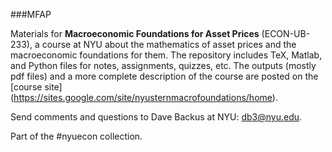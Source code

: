 ###MFAP

Materials for **Macroeconomic Foundations for Asset Prices** (ECON-UB-233), a course at NYU about the mathematics of asset prices and the macroeconomic foundations for them.   The repository includes TeX, Matlab, and Python files for notes, assignments, quizzes, etc.  The outputs (mostly pdf files) and a more complete description of the course are posted on the [course site]  (https://sites.google.com/site/nyusternmacrofoundations/home).

Send comments and questions to Dave Backus at NYU:  db3@nyu.edu. 

Part of the #nyuecon collection.
